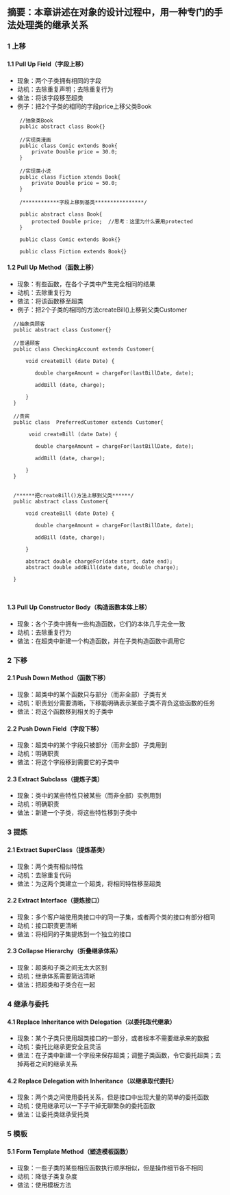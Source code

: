##  摘要：本章讲述在对象的设计过程中，用一种专门的手法处理类的继承关系
### 1 上移
#### 1.1 Pull Up Field（字段上移）
 * 现象：两个子类拥有相同的字段
 * 动机：去除重复声明；去除重复行为
 * 做法：将该字段移至超类
 * 例子：把2个子类的相同的字段price上移父类Book
```
    //抽象类Book
    public abstract class Book{}

    //实现类漫画
    public class Comic extends Book{
        private Double price = 30.0;
    }

    //实现类小说
    public class Fiction xtends Book{
        private Double price = 50.0;
    }

    /************字段上移到基类****************/

    public abstract class Book{
        protected Double price;  //思考：这里为什么要用protected
    }

    public class Comic extends Book{}

    public class Fiction extends Book{}
 ```
#### 1.2 Pull Up Method（函数上移）
 * 现象：有些函数，在各个子类中产生完全相同的结果
 * 动机：去除重复行为
 * 做法：将该函数移至超类
 * 例子：把2个子类的相同的方法createBill()上移到父类Customer
  ```
    //抽象类顾客
    public abstract class Customer{}
    
    //普通顾客
    public class CheckingAccount extends Customer{
        
        void createBill (date Date) {

           double chargeAmount = chargeFor(lastBillDate, date);

           addBill (date, charge);

        }
    }
    
    //贵宾
    public class  PreferredCustomer extends Customer{
    
         void createBill (date Date) {

           double chargeAmount = chargeFor(lastBillDate, date);

           addBill (date, charge);

        }
    }
    
    
    /******把createBill()方法上移到父类******/
    public abstract class Customer{
        
        void createBill (date Date) {

           double chargeAmount = chargeFor(lastBillDate, date);

           addBill (date, charge);

        }
        
        abstract double chargeFor(date start, date end);
        abstract double addBill(date date, double charge);
        
    }
    
    
  ```
#### 1.3 Pull Up Constructor Body（构造函数本体上移）
 * 现象：各个子类中拥有一些构造函数，它们的本体几乎完全一致
 * 动机：去除重复行为
 * 做法：在超类中新建一个构造函数，并在子类构造函数中调用它
### 2 下移
#### 2.1 Push Down Method（函数下移）
 * 现象：超类中的某个函数只与部分（而非全部）子类有关
 * 动机：职责划分需要清晰，下移能明确表示某些子类不背负这些函数的任务
 * 做法：将这个函数移到相关的子类中
#### 2.2 Push Down Field（字段下移）
 * 现象：超类中的某个字段只被部分（而非全部）子类用到
 * 动机：明确职责
 * 做法：将这个字段移到需要它的子类中
#### 2.3 Extract Subclass（提炼子类）
 * 现象：类中的某些特性只被某些（而非全部）实例用到
 * 动机：明确职责
 * 做法：新建一个子类，将这些特性移到子类中
### 3 提炼
#### 2.1 Extract SuperClass（提炼基类）
 * 现象：两个类有相似特性
 * 动机：去除重复代码
 * 做法：为这两个类建立一个超类，将相同特性移至超类
#### 2.2 Extract Interface（提炼接口）
 * 现象：多个客户端使用类接口中的同一子集，或者两个类的接口有部分相同
 * 动机：接口职责更清晰
 * 做法：将相同的子集提炼到一个独立的接口
#### 2.3 Collapse Hierarchy（折叠继承体系）
 * 现象：超类和子类之间无太大区别
 * 动机：继承体系需要简洁清晰
 * 做法：把超类和子类合在一起
### 4 继承与委托
#### 4.1 Replace Inheritance with Delegation（以委托取代继承）
 * 现象：某个子类只使用超类接口的一部分，或者根本不需要继承来的数据
 * 动机：委托比继承更安全且灵活
 * 做法：在子类中新建一个字段来保存超类；调整子类函数，令它委托超类；去掉两者之间的继承关系
#### 4.2 Replace Delegation with Inheritance（以继承取代委托）
 * 现象：两个类之间使用委托关系，但是接口中出现大量的简单的委托函数
 * 动机：使用继承可以一下子干掉无聊繁杂的委托函数
 * 做法：让委托类继承受托类
### 5 模板
#### 5.1 Form Template Method（塑造模板函数）
 * 现象：一些子类的某些相应函数执行顺序相似，但是操作细节各不相同
 * 动机：降低子类复杂度
 * 做法：使用模板方法
